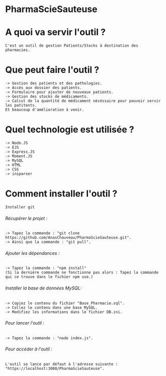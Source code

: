 # PharmaScieSauteuse

# A quoi va servir l'outil ? 
	C'est un outil de gestion Patients/Stocks à destination des pharmacies.

# Que peut faire l'outil ? 
	-> Gestion des patients et des pathologies.
	-> Accès aux dossier des patients.
	-> Formulaire pour ajouter de nouveaux patients.
	-> Gestion des stocks de médicaments.
	-> Calcul de la quantité de médicament nécéssaire pour pouvoir servir les patitents.
	Et beaucoup d'amélioration à venir. 

# Quel technologie est utilisée ? 
	-> Node.JS
	-> EJS
	-> Express.JS
	-> Moment.JS
	-> MySQL
	-> HTML
	-> CSS
	-> iniparser
# Comment installer l'outil ? 
	Installer git 

   ###### Récupérer le projet : 
	-> Tapez la commande : "git clone https://github.com/AnasChauveau/PharmaScieSauteuse.git".
	-> Ainsi que la commande : "git pull".

   ###### Ajouter les dépendances :
   	-> Tapez la commande : "npm install"
	(Si la dernière commande ne fonctionne pas alors : Tapez la commande qui ce trouve dans le fichier npm use.)

   ###### Installer la base de données MySQL:
	-> Copiez le contenu du fichier "Base_Pharmacie.sql".
	-> Collez le contenu dans une base MySQL.
	-> Modifiez les informations dans le fichier DB.ini. 

   ###### Pour lancer l'outil :
	-> Tapez la commande : "node index.js".

   ###### Pour accéder à l'outil :
	L'outil se lance par défaut à l'adresse suivante : "https://localhost:3000/PharmaScieSauteuse".



